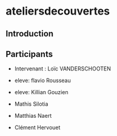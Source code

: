 # ateliersdecouvertes

## Introduction

## Participants

- Intervenant : Loïc VANDERSCHOOTEN
- eleve: flavio Rousseau
- eleve: Killian Gouzien

- Mathis Silotia

- Matthias Naert
- Clément Hervouet
